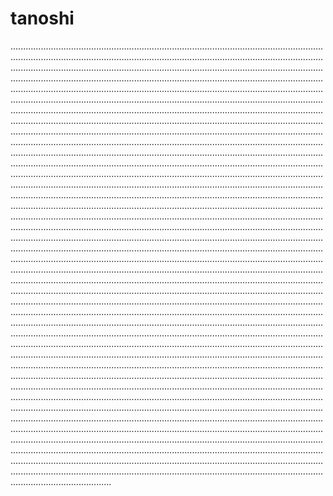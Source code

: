 # tanoshi

....................................................................................................................................................................................................................................................................................................................................................................................................................................................................................................................................................................................................................................................................................................................................................................................................................................................................................................................................................................................................................................................................................................................................................................................................................................................................................................................................................................................................................................................................................................................................................................................................................................................................................................................................................................................................................................................................................................................................................................................................................................................................................................................................................................................................................................................................................................................................................................................................................................................................................................................................................................................................................................................................................................................................................................................................................................................................................................................................................................................................................................................................................................................................................................................................................................................................................................................................................................................................................................................................................................................................................................................................................................................................................................................................................................................................................................................................................................................................................................................................................................................................................................................................................................................................................................................................................................................................................................................................................................................................................................................................................................................................................................................................................................................................................................................................................................................................................................................................................................................................................................................................................................................................................................................................................................................................................................................................